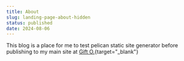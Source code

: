 ```yaml
---
title: About
slug: landing-page-about-hidden
status: published
date: 2024-08-06
---
```


This blog is a place for me to test pelican
static site generator before publishing to my main site
at [Gift O.](https://netzro.github.io){target="_blank"}
